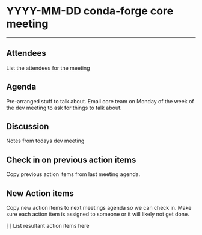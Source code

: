 # YYYY-MM-DD conda-forge core meeting 

****
## Attendees
List the attendees for the meeting

## Agenda
Pre-arranged stuff to talk about. 
Email core team on Monday of the week of the dev meeting to ask for things to talk about.


## Discussion
Notes from todays dev meeting 



## Check in on previous action items
Copy previous action items from last meeting agenda.

## New Action items
Copy new action items to next meetings agenda so we can check in. 
Make sure each action item is assigned to someone or it will likely not get done.

[ ]  List resultant action items here

